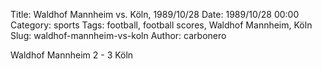 Title: Waldhof Mannheim vs. Köln, 1989/10/28
Date: 1989/10/28 00:00
Category: sports
Tags: football, football scores, Waldhof Mannheim, Köln
Slug: waldhof-mannheim-vs-koln
Author: carbonero


Waldhof Mannheim 2 - 3 Köln
